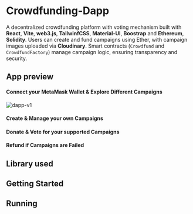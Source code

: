 # Crowdfunding-Dapp

A decentralized crowdfunding platform with voting mechanism built with **React**, **Vite**, **web3.js**, **TailwinfCSS**, **Material-UI**, **Boostrap** and **Ethereum**, **Solidity**. Users can create and fund campaigns using Ether, with campaign images uploaded via **Cloudinary**. Smart contracts (`Crowdfund` and `CrowdfundFactory`) manage campaign logic, ensuring transparency and security.

## App preview
#### Connect your MetaMask Wallet & Explore Different Campaigns
![dapp-v1](https://github.com/user-attachments/assets/f8ba98a6-75d2-43ff-8345-489c683b6a16)
#### Create & Manage your own Campaigns

#### Donate & Vote for your supported Campaigns

#### Refund if Campaigns are Failed

## Library used

## Getting Started

## Running
